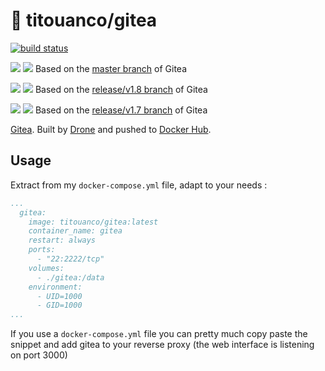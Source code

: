 # 🐳 titouanco/gitea

[![build status](https://cd.code.titouan.co/api/badges/titouan/docker-gitea/status.svg)](https://cd.code.titouan.co/titouan/docker-gitea)

[![](https://images.microbadger.com/badges/version/titouanco/gitea.svg)](https://microbadger.com/images/titouanco/gitea "Get your own version badge on microbadger.com") [![](https://images.microbadger.com/badges/image/titouanco/gitea.svg)](https://microbadger.com/images/titouanco/gitea "Get your own image badge on microbadger.com") Based on the [master branch](https://github.com/go-gitea/gitea/tree/master) of Gitea

[![](https://images.microbadger.com/badges/version/titouanco/gitea:v1.8.svg)](https://microbadger.com/images/titouanco/gitea:v1.8 "Get your own version badge on microbadger.com") [![](https://images.microbadger.com/badges/image/titouanco/gitea:v1.8.svg)](https://microbadger.com/images/titouanco/gitea:v1.8 "Get your own image badge on microbadger.com") Based on the [release/v1.8 branch](https://github.com/go-gitea/gitea/tree/release/v1.8) of Gitea

[![](https://images.microbadger.com/badges/version/titouanco/gitea:v1.7.svg)](https://microbadger.com/images/titouanco/gitea:v1.7 "Get your own version badge on microbadger.com") [![](https://images.microbadger.com/badges/image/titouanco/gitea:v1.7.svg)](https://microbadger.com/images/titouanco/gitea:v1.7 "Get your own image badge on microbadger.com") Based on the [release/v1.7 branch](https://github.com/go-gitea/gitea/tree/release/v1.7) of Gitea


[Gitea](https://gitea.io). Built by [Drone](https://cd.code.titouan.co/titouan/docker-gitea) and pushed to [Docker Hub](https://hub.docker.com/r/titouanco/gitea/).

## Usage

Extract from my `docker-compose.yml` file, adapt to your needs :

```yaml
...
  gitea:
    image: titouanco/gitea:latest
    container_name: gitea
    restart: always
    ports:
      - "22:2222/tcp"
    volumes:
      - ./gitea:/data
    environment:
      - UID=1000
      - GID=1000
...
```

If you use a `docker-compose.yml` file you can pretty much copy paste the snippet and add gitea to your reverse proxy (the web interface is listening on port 3000)
